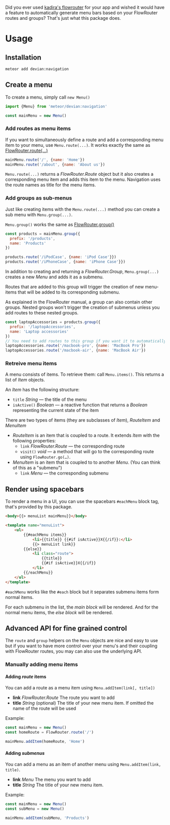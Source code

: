 Did you ever used [kadira's flowrouter](https://github.com/kadirahq/flow-router) for your app and wished it would have a feature to automatically generate menu bars based on your FlowRouter routes and groups? That's just what this package does.

# Usage

## Installation

```sh
meteor add devian:navigation
```

## Create a menu

To create a menu, simply call `new Menu()`

```javascript
import {Menu} from 'meteor/devian:navigation'

const mainMenu = new Menu()
```

### Add routes as menu items

If you want to simultaneously define a route and add a corresponding menu item to your menu, use `Menu.route(...)`. It works exactly the same as [FlowRouter.route(...)](https://github.com/kadirahq/flow-router#routes-definition)

```javascript
mainMenu.route('/', {name: 'Home'})
mainMenu.route('/about', {name: 'About us'})
```

`Menu.route(...)` returns a *FlowRouter.Route* object but it also creates a corresponding menu item and adds this item to the menu. Navigation uses the route names as title for the menu items.

### Add groups as sub-menus 

Just like creating items with the `Menu.route(...)` method you can create a sub menu with `Menu.group(...)`.

`Menu.group()` works the same as [FlowRouter.group()](https://github.com/kadirahq/flow-router#group-routes)

```javascript
const products = mainMenu.group({
  prefix: '/products',
  name: 'Products'
})

products.route('/iPodCase', {name: 'iPod Case'}})
products.route('/iPhoneCase', {name: 'iPhone Case'}})
```

In addition to creating and returning a *FlowRouter.Group*, `Menu.group(...)` creates a new *Menu* and adds it as a submenu.

Routes that are added to this group will trigger the creation of new menu-items that will be added to its corresponding submenu.

As explained in the FlowRouter manual, a group can also contain other groups. Nested groups won't trigger the creation of submenus unless you add routes to these nested groups.

```javascript
const laptopAccessories = products.group({
  prefix: '/laptopAccessories',
  name: 'Laptop accessories'
})
// You need to add routes to this group if you want it to automatically appear in the menu
laptopAccessories.route('/macbook-pro', {name: 'MacBook Pro'})
laptopAccessories.route('/macbook-air', {name: 'MacBook Air'})
```

### Retreive menu items

A menu consists of items. To retrieve them: call `Menu.items()`. This returns a list of *Item* objects.

An *Item* has the following structure:

-   `title` *String* — the title of the menu
-   `isActive()` *Boolean* — a reactive function that returns a *Boolean* representing the current state of the item

There are two types of items (they are subclasses of *Item*), *RouteItem* and *MenuItem*

-   *RouteItem* is an item that is coupled to a route. It extends *Item* with the following properties:
    -   `link` *FlowRouter.Route* — the corresponding route
    -   `visit()` *void* — a method that will go to the corresponding route using `FlowRouter.go(…)`.
-   *MenuItem* is an item that is coupled to to another *Menu*. (You can think of this as a "submenu")
    -   `link` *Menu* — the corresponding submenu

## Render using spacebars

To render a menu in a UI, you can use the spacebars `#eachMenu` block tag, that's provided by this package.

```html
<body>{{> menuList mainMenu}}</body>

<template name="menuList">
    <ul>
        {{#eachMenu items}}
            <li>{{title}} {{#if isActive}}X{{/if}}:</li>
            {{> menuList link}}
        {{else}}
            <li class="route">
                {{title}}
                {{#if isActive}}X{{/if}}
            </li>
        {{/eachMenu}}
    </ul>
</template>
```

`#eachMenu` works like the `#each` block but it separates submenu items form normal items.

For each submenu in the list, the *main block* will be rendered. And for the normal menu items, the *else block*  will be rendered.

## Advanced API for fine grained control

The `route` and `group` helpers on the `Menu` objects are nice and easy to use but if you want to have more control over your menu's and their coupling with FlowRouter routes, you may can also use the underlying API.

### Manually adding menu items

#### Adding *route* items

You can add a route as a menu item using `Menu.addItem(link[, title])`

-   **link** *FlowRouter.Route* The route you want to add
-   **title** *String* (optional) The title of your new menu item. If omitted the name of the route will be used

Example:

```javascript
const mainMenu = new Menu()
const homeRoute = FlowRouter.route('/')

mainMenu.addItem(homeRoute, 'Home')
```

#### Adding *submenus*

You can add a menu as an item of another menu using `Menu.addItem(link, title)`.

-   **link** *Menu* The menu you want to add
-   **title** *String* The title of your new menu item.

Example:

```javascript
const mainMenu = new Menu()
const subMenu = new Menu()

mainMenu.addItem(subMenu, 'Products')
```
